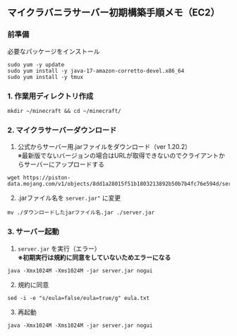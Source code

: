 ## マイクラバニラサーバー初期構築手順メモ（EC2）

### 前準備
必要なパッケージをインストール
```shell
sudo yum -y update
sudo yum install -y java-17-amazon-corretto-devel.x86_64
sudo yum install -y tmux
```

### 1. 作業用ディレクトリ作成
```shell
mkdir ~/minecraft && cd ~/minecraft/
```

### 2. マイクラサーバーダウンロード
1. 公式からサーバー用.jarファイルをダウンロード（ver 1.20.2）<br />
    ※最新版でないバージョンの場合はURLが取得できないのでクライアントからサーバーにアップロードする
```shell
wget https://piston-data.mojang.com/v1/objects/8dd1a28015f51b1803213892b50b7b4fc76e594d/server.jar
```

2. .jarファイル名を `server.jar"` に変更
```shell
mv ./ダウンロードしたjarファイル名.jar ./server.jar
```

### 3. サーバー起動
1. `server.jar` を実行（エラー）<br />
    **※初期実行は規約に同意をしていないためエラーになる**
```shell
java -Xmx1024M -Xms1024M -jar server.jar nogui
```
2. 規約に同意
```shell
sed -i -e "s/eula=false/eula=true/g" eula.txt
```

3. 再起動
```shell
java -Xmx1024M -Xms1024M -jar server.jar nogui
```